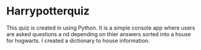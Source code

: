 # Harrypotterquiz
This quiz is created in using Python. It is a simple console app where users are asked questions a nd depending on thier answers sorted into a house for hogwarts.
I created a dictionary to house information.

